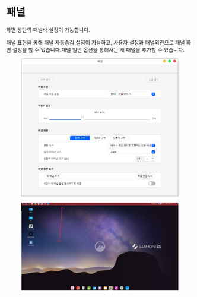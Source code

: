 # 패널

화면 상단의 패널바 설정이 가능합니다.&#x20;

패널 표현을 통해 패널 자동숨김 설정이 가능하고, 사용자 설정과 패널외관으로 패널 화면 설정을 할 수 있습니다.패널 일반 옵션을 통해서는 새 패널을 추가할 수 있습니다.

<figure><img src="../../.gitbook/assets/스크린샷, 2022-11-01 15-00-33.png" alt=""><figcaption></figcaption></figure>

<figure><img src="../../.gitbook/assets/스크린샷, 2022-11-01 15-01-04.png" alt=""><figcaption></figcaption></figure>
